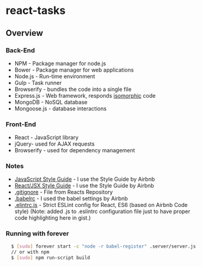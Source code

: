 # react-tasks

## Overview

### Back-End

* NPM - Package manager for node.js
* Bower - Package manager for web applications
* Node.js - Run-time environment
* Gulp - Task runner
* Browserify - bundles the code into a single file
* Express.js - Web framework, responds [isomorphic](#isomorphism) code
* MongoDB - NoSQL database
* Mongoose.js - database interactions

### Front-End
* React - JavaScript library
* jQuery- used for AJAX requests
* Browserify - used for dependency management

### Notes
* [JavaScript Style Guide](https://github.com/airbnb/javascript) - I use the Style Guide by Airbnb 
* [React/JSX Style Guide](https://github.com/airbnb/javascript/tree/master/react) - I use the Style Guide by Airbnb 
* [.gitignore](https://github.com/facebook/react/blob/master/.gitignore) - File from Reacts Repository
* [.babelrc](https://github.com/airbnb/babel-preset-airbnb) - I used the babel settings by Airbnb 
* [.elintrc.js](https://gist.github.com/nkbt/9efd4facb391edbf8048) - Strict ESLint config for React, ES6 (based on Airbnb Code style) (Note: added .js to .eslintrc configuration file just to have proper code highlighting here in gist.)

### Running with forever
``` bash
  $ [sudo] forever start -c "node -r babel-register" .server/server.js
  // or with npm
  $ [sudo] npm run-script build
```